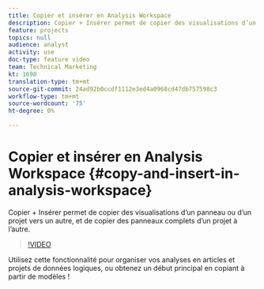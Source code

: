 ```yaml
---
title: Copier et insérer en Analysis Workspace
description: Copier + Insérer permet de copier des visualisations d’un panneau ou d’un projet vers un autre, et de copier des panneaux complets d’un projet à l’autre.
feature: projects
topics: null
audience: analyst
activity: use
doc-type: feature video
team: Technical Marketing
kt: 1698
translation-type: tm+mt
source-git-commit: 24ad92b0ccdf1112e3ed4a0968cd47db757598c3
workflow-type: tm+mt
source-wordcount: '75'
ht-degree: 0%

---
```



# Copier et insérer en Analysis Workspace {#copy-and-insert-in-analysis-workspace}

Copier + Insérer permet de copier des visualisations d’un panneau ou d’un projet vers un autre, et de copier des panneaux complets d’un projet à l’autre.

>[!VIDEO](https://video.tv.adobe.com/v/23230/?quality=12)

Utilisez cette fonctionnalité pour organiser vos analyses en articles et projets de données logiques, ou obtenez un début principal en copiant à partir de modèles !
